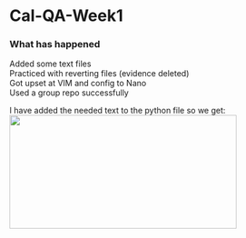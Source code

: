 # Cal-QA-Week1

### What has happened

Added some text files\
Practiced with reverting files (evidence deleted)\
Got upset at VIM and config to Nano\
Used a group repo successfully

I have added the needed text to the python file so we get:
<img align="left" width="400" height="200" src="https://user-images.githubusercontent.com/100779521/156581377-305ea286-bcb5-4410-bf8d-cc40202c1b85.jpg">

